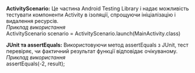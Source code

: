 **ActivityScenario:** Це частина Android Testing Library і надає можливість тестувати компоненти Activity в ізоляції, спрощуючи ініціалізацію і видалення ресурсів.
<br>*Приклад використання* <br>
ActivityScenario<MainActivity> scenario = ActivityScenario.launch(MainActivity.class)

**JUnit та assertEquals:** Використовуючи метод assertEquals з JUnit, тест перевіряє, чи фактичний результат функції відповідає очікуваному. 
<br>*Приклад використання*<br>
assertEquals(-2, result);
